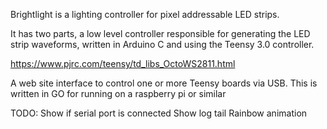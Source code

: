 Brightlight is a lighting controller for pixel addressable LED strips.

It has two parts, a low level controller responsible for generating the LED strip waveforms,
written in Arduino C and using the Teensy 3.0 controller.

https://www.pjrc.com/teensy/td_libs_OctoWS2811.html

A web site interface to control one or more Teensy boards via USB. This is written in GO for
running on a raspberry pi or similar

TODO:
Show if serial port is connected
Show log tail
Rainbow animation
